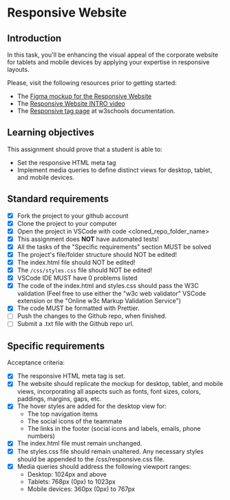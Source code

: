# Responsive Website

## Introduction

In this task, you'll be enhancing the visual appeal of the corporate website for tablets and mobile devices by applying your expertise in responsive layouts.

Please, visit the following resources prior to getting started:

- The [Figma mockup for the Responsive Website](https://www.figma.com/design/onIbYtgBAXK2ithgviZdF0/Responsive-Website?node-id=0-1&m=dev&t=ldEFp2YUPoQOgefG-1)
- The [Responsive Website INTRO video](https://www.loom.com/share/c4906ee2d0744a06ac667e3ff4a14279?sid=810fcad2-fb13-46d6-a399-d3ee15a088e2)
- The [Responsive tag page](https://www.w3schools.com/html/html_responsive.asp) at w3schools documentation.

## Learning objectives

This assignment should prove that a student is able to:

- Set the responsive HTML meta tag
- Implement media queries to define distinct views for desktop, tablet, and mobile devices.

## Standard requirements

- [X] Fork the project to your github account
- [X] Clone the project to your computer
- [X] Open the project in VSCode with code <cloned_repo_folder_name>
- [X] This assignment does **NOT** have automated tests!
- [X] All the tasks of the "Specific requirements" section MUST be solved
- [X] The project's file/folder structure should NOT be edited!
- [X] The index.html file should NOT be edited!
- [X] The `/css/styles.css` file should NOT be edited!
- [X] VSCode IDE MUST have 0 problems listed
- [X] The code of the index.html and styles.css should pass the W3C validation (Feel free to use either the "w3c web validator" VSCode extension or the "Online w3c Markup Validation Service")
- [X] The code MUST be formatted with Prettier.
- [ ] Push the changes to the Github repo, when finished.
- [ ] Submit a .txt file with the Github repo url.

## Specific requirements

Acceptance criteria:

- [X] The responsive HTML meta tag is set.
- [X] The website should replicate the mockup for desktop, tablet, and mobile views, incorporating all aspects such as fonts, font sizes, colors, paddings, margins, gaps, etc.
- [X] The hover styles are added for the desktop view for:
  - The top navigation items
  - The social icons of the teammate
  - The links in the footer (social icons and labels, emails, phone numbers)
- [X] The index.html file must remain unchanged.
- [X] The styles.css file should remain unaltered. Any necessary styles should be appended to the /css/responsive.css file.
- [X] Media queries should address the following viewport ranges:
  - Desktop: 1024px and above
  - Tablets: 768px (0px) to 1023px
  - Mobile devices: 360px (0px) to 767px
